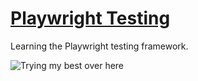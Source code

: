 # [Playwright Testing](https://playwright.dev/)  

Learning the Playwright testing framework.  

![Trying my best over here](https://media.giphy.com/media/v1.Y2lkPTc5MGI3NjExNmp3c29xMWEybGRxZHZjZTB2YmlueTE0OHg5Z3kwbzlsbnBscDhzOCZlcD12MV9pbnRlcm5hbF9naWZfYnlfaWQmY3Q9Zw/fZoKDBwdbILBjhtXZD/giphy.gif)
